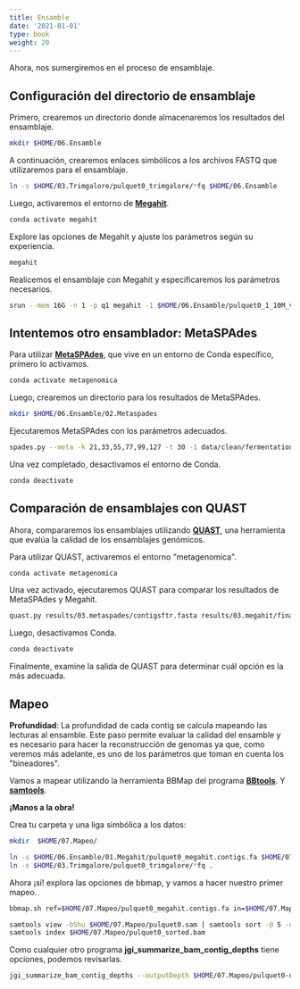 ```yaml
---
title: Ensamble
date: '2021-01-01'
type: book
weight: 20
---
```


Ahora, nos sumergiremos en el proceso de ensamblaje.

## Configuración del directorio de ensamblaje

Primero, crearemos un directorio donde almacenaremos los resultados del ensamblaje.

```bash
mkdir $HOME/06.Ensamble
```

A continuación, crearemos enlaces simbólicos a los archivos FASTQ que utilizaremos para el ensamblaje.

```bash
ln -s $HOME/03.Trimgalore/pulquet0_trimgalore/*fq $HOME/06.Ensamble
```

Luego, activaremos el entorno de [**Megahit**](https://github.com/voutcn/megahit).

```bash
conda activate megahit
```

Explore las opciones de Megahit y ajuste los parámetros según su experiencia.

```bash
megahit
```

Realicemos el ensamblaje con Megahit y especificaremos los parámetros necesarios.

```bash
srun --mem 16G -n 1 -p q1 megahit -1 $HOME/06.Ensamble/pulquet0_1_10M_val_1_val_1.fq -2 $HOME/06.Ensamble/pulquet0_2_10M_val_2_val_2.fq --k-list 21,33,55,77,99,121 --min-count 2 --verbose -t 4 -o $HOME/06.Ensamble/01.Megahit --out-prefix pulquet0_megahit
```

## Intentemos otro ensamblador: MetaSPAdes

Para utilizar [**MetaSPAdes**](https://cab.spbu.ru/software/meta-spades/), que vive en un entorno de Conda específico, primero lo activamos.

```bash
conda activate metagenomica
```

Luego, crearemos un directorio para los resultados de MetaSPAdes.

```bash
mkdir $HOME/06.Ensamble/02.Metaspades
```

Ejecutaremos MetaSPAdes con los parámetros adecuados.

```bash
spades.py --meta -k 21,33,55,77,99,127 -t 30 -1 data/clean/fermentation_1.fastq -2 data/clean/fermentation_2.fastq -o results/04.Ensamble/03.metaspades
```

Una vez completado, desactivamos el entorno de Conda.

```bash
conda deactivate
```

## Comparación de ensamblajes con QUAST

Ahora, compararemos los ensamblajes utilizando [**QUAST**](https://github.com/ablab/quast), una herramienta que evalúa la calidad de los ensamblajes genómicos.

Para utilizar QUAST, activaremos el entorno "metagenomica".

```bash
conda activate metagenomica
```

Una vez activado, ejecutaremos QUAST para comparar los resultados de MetaSPAdes y Megahit.

```bash
quast.py results/03.metaspades/contigsftr.fasta results/03.megahit/final.contigs.fa -o results/05.quast
```

Luego, desactivamos Conda.

```bash
conda deactivate
```

Finalmente, examine la salida de QUAST para determinar cuál opción es la más adecuada.

## Mapeo

**Profundidad**: La profundidad de cada contig se calcula mapeando las lecturas al ensamble. Este paso permite evaluar la calidad del ensamble y es necesario para hacer la reconstrucción de genomas ya que, como veremos más adelante, es uno de los parámetros que toman en cuenta los "bineadores". 

Vamos a mapear utilizando la herramienta BBMap del programa **[BBtools](https://jgi.doe.gov/data-and-tools/software-tools/bbtools/)**. Y [**samtools**](http://www.htslib.org/doc/samtools.html). 

**¡Manos a la obra!**

Crea tu carpeta y una liga simbólica a los datos:

```bash
mkdir  $HOME/07.Mapeo/
```

```bash
ln -s $HOME/06.Ensamble/01.Megahit/pulquet0_megahit.contigs.fa $HOME/07.Mapeo/
ln -s $HOME/03.Trimgalore/pulquet0_trimgalore/*fq .
```

Ahora ¡sí! explora las opciones de bbmap, y vamos a hacer nuestro primer mapeo.

```bash
bbmap.sh ref=$HOME/07.Mapeo/pulquet0_megahit.contigs.fa in=$HOME/07.Mapeo/pulquet0_1_10M_val_1_val_1.fq in2=$HOME/07.Mapeo/ pulquet0_2_10M_val_2_val_2.fq out=$HOME/07.Mapeo/pulquet0.sam kfilter=22 subfilter=15 maxindel=80 threads=4
```

```bash
samtools view -bShu $HOME/07.Mapeo/pulquet0.sam | samtools sort -@ 5 -o $HOME/07.Mapeo/pulquet0_sorted.bam
samtools index $HOME/07.Mapeo/pulquet0_sorted.bam
```

Como cualquier otro programa **jgi_summarize_bam_contig_depths** tiene opciones, podemos revisarlas. 

```bash
jgi_summarize_bam_contig_depths --outputDepth $HOME/07.Mapeo/pulquet0-depth.txt $HOME/07.Mapeo/pulquet0_sorted.bam
```

